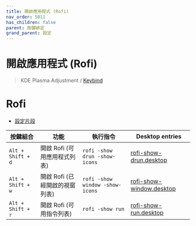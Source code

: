 ```yaml
---
title: 開啟應用程式 (Rofi)
nav_order: 5011
has_children: false
parent: 按鍵綁定
grand_parent: 設定
---
```



# 開啟應用程式 (Rofi)

> KDE Plasma Adjustment / [Keybind](https://github.com/samwhelp/manjaro-kde-plasma-adjustment/tree/main/prototype/main/demo-config/keybind/demo-keybind-mode-dolphin)


# Rofi

* [設定片段](https://github.com/samwhelp/manjaro-kde-plasma-adjustment/blob/main/prototype/main/kde-config/locale/en_us/Breeze-Dark/asset/overlay/etc/skel/.config/kglobalshortcutsrc#L288-L298)


| 按鍵組合          | 功能                           | 執行指令                        | Desktop entries |
| ----------------- | ------------------------------ | ------------------------------- | --- |
| `Alt + Shift + d` | 開啟 Rofi (可用應用程式列表)   | `rofi -show drun -show-icons`   | [rofi-show-drun.desktop](https://github.com/samwhelp/note-about-manjaro-kde-plasma/blob/gh-pages/_demo/prototype/de/kde-plasma/part/keybind/kde-plasma-keybind-main/config/rofi/applications/rofi-show-drun.desktop#L3) |
| `Alt + Shift + w` | 開啟 Rofi (已經開啟的視窗列表) | `rofi -show window -show-icons` | [rofi-show-window.desktop](https://github.com/samwhelp/note-about-manjaro-kde-plasma/blob/gh-pages/_demo/prototype/de/kde-plasma/part/keybind/kde-plasma-keybind-main/config/rofi/applications/rofi-show-window.desktop#L3) |
| `Alt + Shift + r` | 開啟 Rofi (可用指令列表)       | `rofi -show run`                | [rofi-show-run.desktop](https://github.com/samwhelp/note-about-manjaro-kde-plasma/blob/gh-pages/_demo/prototype/de/kde-plasma/part/keybind/kde-plasma-keybind-main/config/rofi/applications/rofi-show-run.desktop#L3) |
